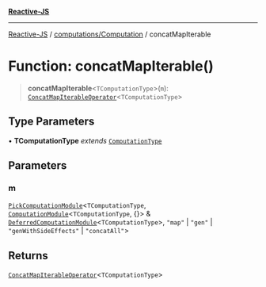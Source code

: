 [**Reactive-JS**](../../../README.md)

***

[Reactive-JS](../../../README.md) / [computations/Computation](../README.md) / concatMapIterable

# Function: concatMapIterable()

> **concatMapIterable**\<`TComputationType`\>(`m`): [`ConcatMapIterableOperator`](../interfaces/ConcatMapIterableOperator.md)\<`TComputationType`\>

## Type Parameters

• **TComputationType** *extends* [`ComputationType`](../../type-aliases/ComputationType.md)

## Parameters

### m

[`PickComputationModule`](../../type-aliases/PickComputationModule.md)\<`TComputationType`, [`ComputationModule`](../../interfaces/ComputationModule.md)\<`TComputationType`, \{\}\> & [`DeferredComputationModule`](../../interfaces/DeferredComputationModule.md)\<`TComputationType`\>, `"map"` \| `"gen"` \| `"genWithSideEffects"` \| `"concatAll"`\>

## Returns

[`ConcatMapIterableOperator`](../interfaces/ConcatMapIterableOperator.md)\<`TComputationType`\>
